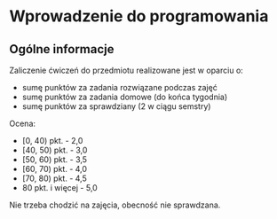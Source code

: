 # Wprowadzenie do programowania

## Ogólne informacje

Zaliczenie ćwiczeń do przedmiotu realizowane jest w oparciu o:

* sumę punktów za zadania rozwiązane podczas zajęć
* sumę punktów za zadania domowe (do końca tygodnia)
* sumę punktów za sprawdziany (2 w ciągu semstry)

Ocena:

* [0, 40) pkt. - 2,0
* [40, 50) pkt. - 3,0
* [50, 60) pkt. - 3,5
* [60, 70) pkt. - 4,0
* [70, 80) pkt. - 4,5
* 80 pkt. i więcej - 5,0

Nie trzeba chodzić na zajęcia, obecność nie sprawdzana.
